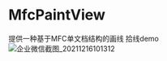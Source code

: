 # MfcPaintView
提供一种基于MFC单文档结构的画线 拾线demo
![企业微信截图_20211216101312](https://user-images.githubusercontent.com/45934872/146295333-da355735-ea72-43c7-8d44-9792c11d0dbe.png)
